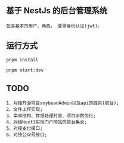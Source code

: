 ## 基于 NestJs 的后台管理系统

    包含基本的用户、角色。 登录身份认证(jwt)。

## 运行方式

```
pnpm install
```

```
pnpm start:dev
```

## TODO

    1、对接开源项目soybeanAdmin以及api的提供(前台);
    2、文件上传实现;
    3、菜单结构、数据处理封装、项目函数优化;
    4、对接Nuxt3实现门户网站的前台集合;
    5、对接支付接口;
    6、对接公众号接口;
